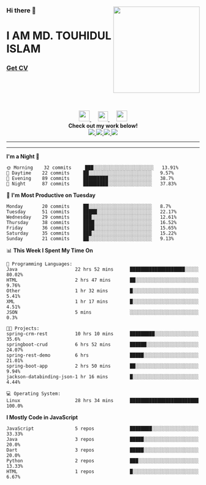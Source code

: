 <div>
<img align="right" width="225" height="225" src="https://touhid-jisan.github.io/img/about-us.png">
<div>
  <h3> </h3>
  <h3> </h3>
  <h3>Hi there 👋</h3>
  <h1>I AM MD. TOUHIDUL ISLAM</h1>
 <!-- <h3>Software Engineer</h3> -->
  <h3> <a href="https://touhid-jisan.github.io/pdf/Touhidul_Islam.pdf"><span>Get CV</span></a></h3>
</div>
</div>
<br/><br/><br/><br/><br/>

<div align="center">
  
  <a href= "https://www.instagram.com/touhid_jisan/">
    <img src="https://img.icons8.com/ios-glyphs/256/000000/instagram-new.svg" width="28px"/>
  </a>
  &emsp;
  <a href="https://www.linkedin.com/in/touhid-jisan/">
    <img src="https://img.icons8.com/ios-filled/256/000000/linkedin.svg" width="26px"/>
  </a>
  &emsp;
  <a href="http://touhid-jisan.github.io/">
    <img src="https://img.icons8.com/material/256/000000/globe--v1.png" width="28px"/>
  </a>
  <br> 
  <strong>Check out my work below!</strong> <br>
    
  <a href="https://github.com/touhid-jisan">
    <img src="https://badges.pufler.dev/years/touhid-jisan?style=flat-square&color=black&logo=github">
  </a>
  <a href="https://github.com/touhid-jisan?tab=repositories">
    <img src="https://badges.pufler.dev/repos/touhid-jisan?style=flat-square&color=black&logo=github">
  </a>
  <a href="https://gist.github.com/touhid-jisan">
    <img src="https://badges.pufler.dev/gists/touhid-jisan?style=flat-square&color=black&logo=github">
  </a>
  <a href="https://github.com/touhid-jisan">
    <img src="https://badges.pufler.dev/commits/monthly/touhid-jisan?style=flat-square&color=black&logo=github">
  </a>
</div>
<hr><hr>
<!--
**touhid-jisan/touhid-jisan** is a ✨ _special_ ✨ repository because its `README.md` (this file) appears on your GitHub profile.

Here are some ideas to get you started:

- 🔭 I’m currently working on ...
- 🌱 I’m currently learning ...
- 👯 I’m looking to collaborate on ...
- 🤔 I’m looking for help with ...
- 💬 Ask me about ...
- 📫 How to reach me: ...
- 😄 Pronouns: ...
- ⚡ Fun fact: ...
-->

<!--START_SECTION:waka-->
**I'm a Night 🦉** 

```text
🌞 Morning    32 commits     ███░░░░░░░░░░░░░░░░░░░░░░   13.91% 
🌆 Daytime    22 commits     ██░░░░░░░░░░░░░░░░░░░░░░░   9.57% 
🌃 Evening    89 commits     █████████░░░░░░░░░░░░░░░░   38.7% 
🌙 Night      87 commits     █████████░░░░░░░░░░░░░░░░   37.83%

```
📅 **I'm Most Productive on Tuesday** 

```text
Monday       20 commits     ██░░░░░░░░░░░░░░░░░░░░░░░   8.7% 
Tuesday      51 commits     █████░░░░░░░░░░░░░░░░░░░░   22.17% 
Wednesday    29 commits     ███░░░░░░░░░░░░░░░░░░░░░░   12.61% 
Thursday     38 commits     ████░░░░░░░░░░░░░░░░░░░░░   16.52% 
Friday       36 commits     ████░░░░░░░░░░░░░░░░░░░░░   15.65% 
Saturday     35 commits     ███░░░░░░░░░░░░░░░░░░░░░░   15.22% 
Sunday       21 commits     ██░░░░░░░░░░░░░░░░░░░░░░░   9.13%

```


📊 **This Week I Spent My Time On** 

```text
💬 Programming Languages: 
Java                     22 hrs 52 mins      ████████████████████░░░░░   80.02% 
HTML                     2 hrs 47 mins       ██░░░░░░░░░░░░░░░░░░░░░░░   9.76% 
Other                    1 hr 32 mins        █░░░░░░░░░░░░░░░░░░░░░░░░   5.41% 
XML                      1 hr 17 mins        █░░░░░░░░░░░░░░░░░░░░░░░░   4.51% 
JSON                     5 mins              ░░░░░░░░░░░░░░░░░░░░░░░░░   0.3%

🐱‍💻 Projects: 
spring-crm-rest          10 hrs 10 mins      █████████░░░░░░░░░░░░░░░░   35.6% 
springboot-crud          6 hrs 52 mins       ██████░░░░░░░░░░░░░░░░░░░   24.07% 
spring-rest-demo         6 hrs               █████░░░░░░░░░░░░░░░░░░░░   21.01% 
spring-boot-app          2 hrs 50 mins       ██░░░░░░░░░░░░░░░░░░░░░░░   9.94% 
jackson-databinding-json-1 hr 16 mins        █░░░░░░░░░░░░░░░░░░░░░░░░   4.44%

💻 Operating System: 
Linux                    28 hrs 34 mins      █████████████████████████   100.0%

```

**I Mostly Code in JavaScript** 

```text
JavaScript               5 repos             ████████░░░░░░░░░░░░░░░░░   33.33% 
Java                     3 repos             █████░░░░░░░░░░░░░░░░░░░░   20.0% 
Dart                     3 repos             █████░░░░░░░░░░░░░░░░░░░░   20.0% 
Python                   2 repos             ███░░░░░░░░░░░░░░░░░░░░░░   13.33% 
HTML                     1 repos             █░░░░░░░░░░░░░░░░░░░░░░░░   6.67%

```



<!--END_SECTION:waka-->
